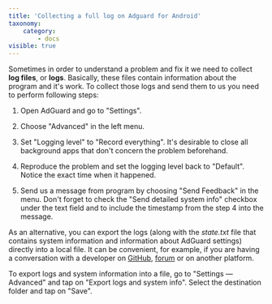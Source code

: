 ```yaml
---
title: 'Collecting a full log on Adguard for Android'
taxonomy:
    category:
        - docs
visible: true
---
```


Sometimes in order to understand a problem and fix it we need to collect **log files**, or **logs**. Basically, these files contain information about the program and it's work. To collect those logs and send them to us you need to perform following steps:

1. Open AdGuard and go to "Settings".

2. Choose "Advanced" in the left menu.

3. Set "Logging level" to "Record everything". It's desirable to close all background apps that don't concern the problem beforehand.

4. Reproduce the problem and set the logging level back to "Default". Notice the exact time when it happened.

5. Send us a message from program by choosing "Send Feedback" in the menu. Don't forget to check the "Send detailed system info" checkbox under the text field and to include the timestamp from the step 4 into the message.

As an alternative, you can export the logs (along with the *state.txt* file that contains system information and information about AdGuard settings) directly into a local file. It can be convenient, for example, if you are having a conversation with a developer on [GitHub](https://github.com/Adguardteam/), [forum](https://forum.adguard.com/) or on another platform.

To export logs and system information into a file, go to "Settings — Advanced" and tap on "Export logs and system info". Select the destination folder and tap on "Save".
